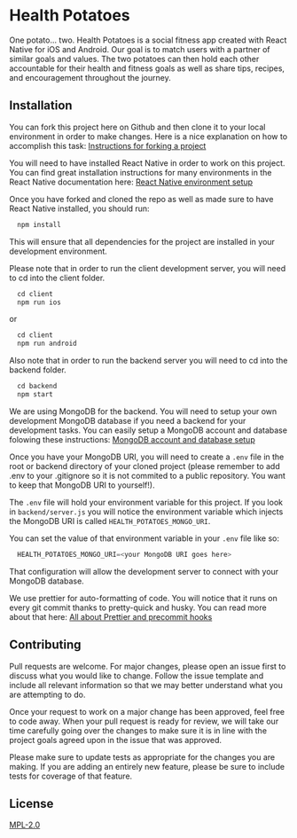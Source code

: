 # Health Potatoes

One potato... two. Health Potatoes is a social fitness app created with React Native for iOS and Android. Our goal is to match users with a partner of similar goals and values. The two potatoes can then hold each other accountable for their health and fitness goals as well as share tips, recipes, and encouragement throughout the journey.

## Installation

You can fork this project here on Github and then clone it to your local environment in order to make changes. Here is a nice explanation on how to accomplish this task:
[Instructions for forking a project](https://help.github.com/en/github/getting-started-with-github/fork-a-repo)

You will need to have installed React Native in order to work on this project. You can find great installation instructions for many environments in the React Native documentation here:
[React Native environment setup](https://reactnative.dev/docs/environment-setup)

Once you have forked and cloned the repo as well as made sure to have React Native installed, you should run:

```javascript
  npm install
```

This will ensure that all dependencies for the project are installed in your development environment.

Please note that in order to run the client development server, you will need to cd into the client folder.

```javascript
  cd client
  npm run ios
```

or

```javascript
  cd client
  npm run android
```

Also note that in order to run the backend server you will need to cd into the backend folder.

```javascript
  cd backend
  npm start
```

We are using MongoDB for the backend. You will need to setup your own development MongoDB database if you need a backend for your development tasks. You can easily setup a MongoDB account and database folowing these instructions:
[MongoDB account and database setup](https://docs.atlas.mongodb.com/getting-started/)

Once you have your MongoDB URI, you will need to create a `.env` file in the root or backend directory of your cloned project (please remember to add .env to your .gitignore so it is not commited to a public repository. You want to keep that MongoDB URI to yourself!).

The `.env` file will hold your environment variable for this project. If you look in `backend/server.js` you will notice the environment variable which injects the MongoDB URI is called `HEALTH_POTATOES_MONGO_URI`.

You can set the value of that environment variable in your `.env` file like so:

```javascript
  HEALTH_POTATOES_MONGO_URI=<your MongoDB URI goes here>
```

That configuration will allow the development server to connect with your MongoDB database.

We use prettier for auto-formatting of code. You will notice that it runs on every git commit thanks to pretty-quick and husky. You can read more about that here:
[All about Prettier and precommit hooks](https://prettier.io/docs/en/precommit.html)

## Contributing

Pull requests are welcome. For major changes, please open an issue first to discuss what you would like to change. Follow the issue template and include all relevant information so that we may better understand what you are attempting to do.

Once your request to work on a major change has been approved, feel free to code away. When your pull request is ready for review, we will take our time carefully going over the changes to make sure it is in line with the project goals agreed upon in the issue that was approved.

Please make sure to update tests as appropriate for the changes you are making. If you are adding an entirely new feature, please be sure to include tests for coverage of that feature.

## License

[MPL-2.0](https://choosealicense.com/licenses/mpl-2.0/)
